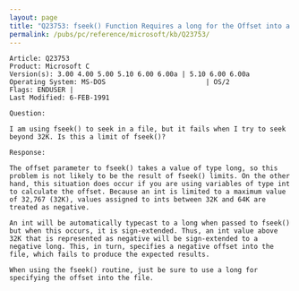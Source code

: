 ```yaml
---
layout: page
title: "Q23753: fseek() Function Requires a long for the Offset into a File"
permalink: /pubs/pc/reference/microsoft/kb/Q23753/
---
```


	Article: Q23753
	Product: Microsoft C
	Version(s): 3.00 4.00 5.00 5.10 6.00 6.00a | 5.10 6.00 6.00a
	Operating System: MS-DOS                         | OS/2
	Flags: ENDUSER |
	Last Modified: 6-FEB-1991
	
	Question:
	
	I am using fseek() to seek in a file, but it fails when I try to seek
	beyond 32K. Is this a limit of fseek()?
	
	Response:
	
	The offset parameter to fseek() takes a value of type long, so this
	problem is not likely to be the result of fseek() limits. On the other
	hand, this situation does occur if you are using variables of type int
	to calculate the offset. Because an int is limited to a maximum value
	of 32,767 (32K), values assigned to ints between 32K and 64K are
	treated as negative.
	
	An int will be automatically typecast to a long when passed to fseek()
	but when this occurs, it is sign-extended. Thus, an int value above
	32K that is represented as negative will be sign-extended to a
	negative long. This, in turn, specifies a negative offset into the
	file, which fails to produce the expected results.
	
	When using the fseek() routine, just be sure to use a long for
	specifying the offset into the file.

